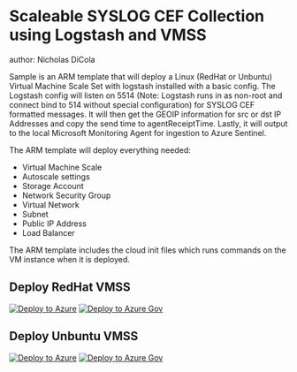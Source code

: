 # Scaleable SYSLOG CEF Collection using Logstash and VMSS
author: Nicholas DiCola

Sample is an ARM template that will deploy a Linux (RedHat or Unbuntu) Virtual Machine Scale Set with logstash installed with a basic config.  The Logstash config will listen on 5514 (Note: Logstash runs in as non-root and connect bind to 514 without special configuration) for SYSLOG CEF formatted messages.  It will then get the GEOIP information for src or dst IP Addresses and copy the send time to agentReceiptTime.  Lastly, it will output to the local Microsoft Monitoring Agent for ingestion to Azure Sentinel.

The ARM template will deploy everything needed:
* Virtual Machine Scale
* Autoscale settings
* Storage Account
* Network Security Group
* Virtual Network
* Subnet
* Public IP Address
* Load Balancer

The ARM template includes the cloud init files which runs commands on the VM instance when it is deployed.

## Deploy RedHat VMSS
[![Deploy to Azure](https://aka.ms/deploytoazurebutton)]("https://portal.azure.com/#create/Microsoft.Template/uri/https%3A%2F%2Fraw.githubusercontent.com%2FAzure%2FAzure-Sentinel%2Fmaster%2FDataConnectors%2FLogstash-VMSS%2FLogstash-VMSS-RH-Templatev2.json)
[![Deploy to Azure Gov](https://aka.ms/deploytoazuregovbutton)]("https://portal.azure.us/#create/Microsoft.Template/uri/https%3A%2F%2Fraw.githubusercontent.com%2FAzure%2FAzure-Sentinel%2Fmaster%2FDataConnectors%2FLogstash-VMSS%2FLogstash-VMSS-RH-Templatev2.json)

## Deploy Unbuntu VMSS
[![Deploy to Azure](https://aka.ms/deploytoazurebutton)]("https://portal.azure.com/#create/Microsoft.Template/uri/https%3A%2F%2Fraw.githubusercontent.com%2FAzure%2FAzure-Sentinel%2Fmaster%2FDataConnectors%2FLogstash-VMSS%2FLogstash-VMSS-UB-Templatev2.json)
[![Deploy to Azure Gov](https://aka.ms/deploytoazuregovbutton)]("https://portal.azure.us/#create/Microsoft.Template/uri/https%3A%2F%2Fraw.githubusercontent.com%2FAzure%2FAzure-Sentinel%2Fmaster%2FDataConnectors%2FLogstash-VMSS%2FLogstash-VMSS-UB-Templatev2.json)
